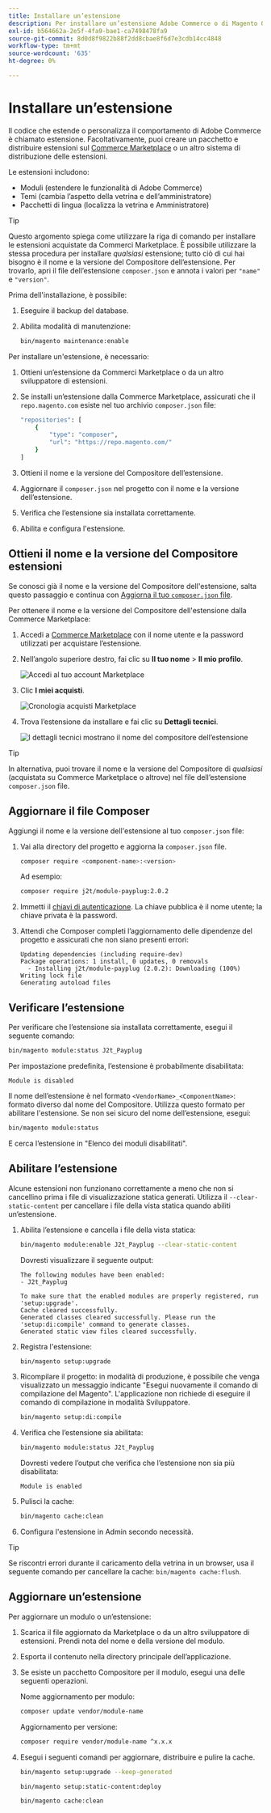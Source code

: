 ```yaml
---
title: Installare un’estensione
description: Per installare un’estensione Adobe Commerce o di Magento Open Source, segui la procedura riportata di seguito.
exl-id: b564662a-2e5f-4fa9-bae1-ca7498478fa9
source-git-commit: 8d0d8f9822b88f2dd8cbae8f6d7e3cdb14cc4848
workflow-type: tm+mt
source-wordcount: '635'
ht-degree: 0%

---
```


# Installare un’estensione

Il codice che estende o personalizza il comportamento di Adobe Commerce è chiamato estensione. Facoltativamente, puoi creare un pacchetto e distribuire estensioni sul [Commerce Marketplace](https://marketplace.magento.com) o un altro sistema di distribuzione delle estensioni.

Le estensioni includono:

- Moduli (estendere le funzionalità di Adobe Commerce)
- Temi (cambia l’aspetto della vetrina e dell’amministratore)
- Pacchetti di lingua (localizza la vetrina e Amministratore)

>[!TIP]
>
>Questo argomento spiega come utilizzare la riga di comando per installare le estensioni acquistate da Commerci Marketplace. È possibile utilizzare la stessa procedura per installare _qualsiasi_ estensione; tutto ciò di cui hai bisogno è il nome e la versione del Compositore dell’estensione. Per trovarlo, apri il file dell’estensione `composer.json` e annota i valori per `"name"` e `"version"`.

Prima dell&#39;installazione, è possibile:

1. Eseguire il backup del database.
1. Abilita modalità di manutenzione:

   ```bash
   bin/magento maintenance:enable
   ```

Per installare un&#39;estensione, è necessario:

1. Ottieni un’estensione da Commerci Marketplace o da un altro sviluppatore di estensioni.
1. Se installi un’estensione dalla Commerce Marketplace, assicurati che il `repo.magento.com` esiste nel tuo archivio `composer.json` file:

   ```bash
   "repositories": [
       {
           "type": "composer",
           "url": "https://repo.magento.com/"
       }
   ]
   ```

1. Ottieni il nome e la versione del Compositore dell’estensione.
1. Aggiornare il `composer.json` nel progetto con il nome e la versione dell’estensione.
1. Verifica che l’estensione sia installata correttamente.
1. Abilita e configura l&#39;estensione.

## Ottieni il nome e la versione del Compositore estensioni

Se conosci già il nome e la versione del Compositore dell&#39;estensione, salta questo passaggio e continua con [Aggiorna il tuo `composer.json` file](#update-your-composer-file).

Per ottenere il nome e la versione del Compositore dell&#39;estensione dalla Commerce Marketplace:

1. Accedi a [Commerce Marketplace](https://marketplace.magento.com) con il nome utente e la password utilizzati per acquistare l’estensione.

1. Nell’angolo superiore destro, fai clic su **Il tuo nome** > **Il mio profilo**.

   ![Accedi al tuo account Marketplace](../../assets/installation/marketplace-my-profile.png)

1. Clic **I miei acquisti**.

   ![Cronologia acquisti Marketplace](../../assets/installation//marketplace-my-purchases.png)

1. Trova l’estensione da installare e fai clic su **Dettagli tecnici**.

   ![I dettagli tecnici mostrano il nome del compositore dell’estensione](../../assets/installation/marketplace-extension-technical-details.png)

>[!TIP]
>
>In alternativa, puoi trovare il nome e la versione del Compositore di _qualsiasi_ (acquistata su Commerce Marketplace o altrove) nel file dell’estensione `composer.json` file.

## Aggiornare il file Composer

Aggiungi il nome e la versione dell&#39;estensione al tuo `composer.json` file:

1. Vai alla directory del progetto e aggiorna la `composer.json` file.

   ```bash
   composer require <component-name>:<version>
   ```

   Ad esempio:

   ```bash
   composer require j2t/module-payplug:2.0.2
   ```

1. Immetti il [chiavi di autenticazione](../prerequisites/authentication-keys.md). La chiave pubblica è il nome utente; la chiave privata è la password.

1. Attendi che Composer completi l’aggiornamento delle dipendenze del progetto e assicurati che non siano presenti errori:

   ```terminal
   Updating dependencies (including require-dev)
   Package operations: 1 install, 0 updates, 0 removals
     - Installing j2t/module-payplug (2.0.2): Downloading (100%)
   Writing lock file
   Generating autoload files
   ```

## Verificare l’estensione

Per verificare che l’estensione sia installata correttamente, esegui il seguente comando:

```bash
bin/magento module:status J2t_Payplug
```

Per impostazione predefinita, l’estensione è probabilmente disabilitata:

```terminal
Module is disabled
```

Il nome dell’estensione è nel formato `<VendorName>_<ComponentName>`: formato diverso dal nome del Compositore. Utilizza questo formato per abilitare l&#39;estensione. Se non sei sicuro del nome dell’estensione, esegui:

```bash
bin/magento module:status
```

E cerca l’estensione in &quot;Elenco dei moduli disabilitati&quot;.

## Abilitare l’estensione

Alcune estensioni non funzionano correttamente a meno che non si cancellino prima i file di visualizzazione statica generati. Utilizza il `--clear-static-content` per cancellare i file della vista statica quando abiliti un’estensione.

1. Abilita l’estensione e cancella i file della vista statica:

   ```bash
   bin/magento module:enable J2t_Payplug --clear-static-content
   ```

   Dovresti visualizzare il seguente output:

   ```terminal
   The following modules have been enabled:
   - J2t_Payplug
   
   To make sure that the enabled modules are properly registered, run 'setup:upgrade'.
   Cache cleared successfully.
   Generated classes cleared successfully. Please run the 'setup:di:compile' command to generate classes.
   Generated static view files cleared successfully.
   ```

1. Registra l&#39;estensione:

   ```bash
   bin/magento setup:upgrade
   ```

1. Ricompilare il progetto: in modalità di produzione, è possibile che venga visualizzato un messaggio indicante &quot;Esegui nuovamente il comando di compilazione del Magento&quot;. L&#39;applicazione non richiede di eseguire il comando di compilazione in modalità Sviluppatore.

   ```bash
   bin/magento setup:di:compile
   ```

1. Verifica che l’estensione sia abilitata:

   ```bash
   bin/magento module:status J2t_Payplug
   ```

   Dovresti vedere l’output che verifica che l’estensione non sia più disabilitata:

   ```terminal
   Module is enabled
   ```

1. Pulisci la cache:

   ```bash
   bin/magento cache:clean
   ```

1. Configura l&#39;estensione in Admin secondo necessità.

>[!TIP]
>
>Se riscontri errori durante il caricamento della vetrina in un browser, usa il seguente comando per cancellare la cache: `bin/magento cache:flush`.

## Aggiornare un’estensione

Per aggiornare un modulo o un’estensione:

1. Scarica il file aggiornato da Marketplace o da un altro sviluppatore di estensioni. Prendi nota del nome e della versione del modulo.

1. Esporta il contenuto nella directory principale dell’applicazione.

1. Se esiste un pacchetto Compositore per il modulo, esegui una delle seguenti operazioni.

   Nome aggiornamento per modulo:

   ```bash
   composer update vendor/module-name
   ```

   Aggiornamento per versione:

   ```bash
   composer require vendor/module-name ^x.x.x
   ```

1. Esegui i seguenti comandi per aggiornare, distribuire e pulire la cache.

   ```bash
   bin/magento setup:upgrade --keep-generated
   ```

   ```bash
   bin/magento setup:static-content:deploy
   ```

   ```bash
   bin/magento cache:clean
   ```
